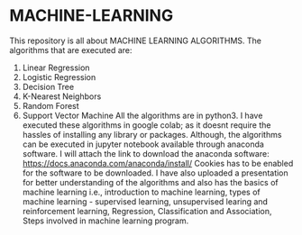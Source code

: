 # MACHINE-LEARNING
This repository is all about MACHINE LEARNING ALGORITHMS.
The algorithms that are executed are:
  1. Linear Regression
  2. Logistic Regression
  3. Decision Tree
  4. K-Nearest Neighbors
  5. Random Forest
  6. Support Vector Machine
All the algorithms are in python3.
I have executed these algorithms in google colab; as it doesnt require the hassles of installing any library or packages.
Although, the algorithms can be executed in jupyter notebook available through anaconda software.
I will attach the link to download the anaconda software:
https://docs.anaconda.com/anaconda/install/
Cookies has to be enabled for the software to be downloaded.
I have also uploaded a presentation for better understanding of the algorithms and also has the basics of machine learning i.e., 
  introduction to machine learning,
  types of machine learning - supervised learning, unsupervised learing and reinforcement learning,
  Regression, Classification and Association,
  Steps involved in machine learning program.

